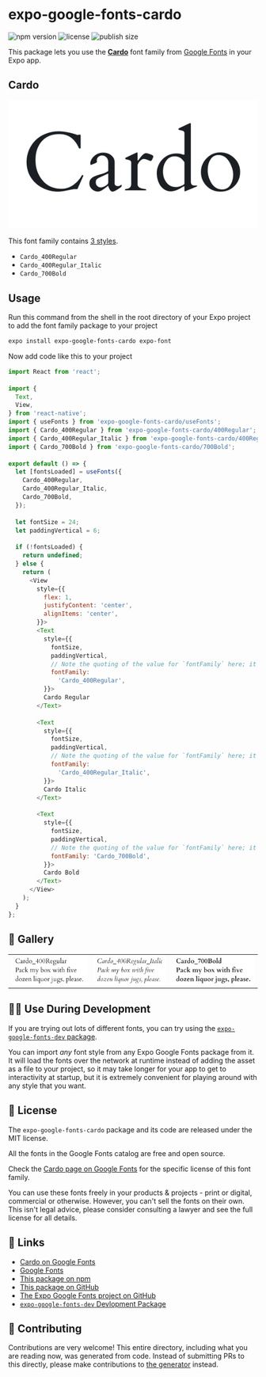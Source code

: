 # expo-google-fonts-cardo

![npm version](https://flat.badgen.net/npm/v/expo-google-fonts-cardo)
![license](https://flat.badgen.net/github/license/expo/google-fonts)
![publish size](https://flat.badgen.net/packagephobia/install/expo-google-fonts-cardo)

This package lets you use the [**Cardo**](https://fonts.google.com/specimen/Cardo) font family from [Google Fonts](https://fonts.google.com/) in your Expo app.

## Cardo

![Cardo](./font-family.png)

This font family contains [3 styles](#-gallery).

- `Cardo_400Regular`
- `Cardo_400Regular_Italic`
- `Cardo_700Bold`

## Usage

Run this command from the shell in the root directory of your Expo project to add the font family package to your project
```sh
expo install expo-google-fonts-cardo expo-font
```

Now add code like this to your project
```js
import React from 'react';

import {
  Text,
  View,
} from 'react-native';
import { useFonts } from 'expo-google-fonts-cardo/useFonts';
import { Cardo_400Regular } from 'expo-google-fonts-cardo/400Regular';
import { Cardo_400Regular_Italic } from 'expo-google-fonts-cardo/400Regular_Italic';
import { Cardo_700Bold } from 'expo-google-fonts-cardo/700Bold';

export default () => {
  let [fontsLoaded] = useFonts({
    Cardo_400Regular,
    Cardo_400Regular_Italic,
    Cardo_700Bold,
  });

  let fontSize = 24;
  let paddingVertical = 6;

  if (!fontsLoaded) {
    return undefined;
  } else {
    return (
      <View
        style={{
          flex: 1,
          justifyContent: 'center',
          alignItems: 'center',
        }}>
        <Text
          style={{
            fontSize,
            paddingVertical,
            // Note the quoting of the value for `fontFamily` here; it expects a string!
            fontFamily:
              'Cardo_400Regular',
          }}>
          Cardo Regular
        </Text>

        <Text
          style={{
            fontSize,
            paddingVertical,
            // Note the quoting of the value for `fontFamily` here; it expects a string!
            fontFamily:
              'Cardo_400Regular_Italic',
          }}>
          Cardo Italic
        </Text>

        <Text
          style={{
            fontSize,
            paddingVertical,
            // Note the quoting of the value for `fontFamily` here; it expects a string!
            fontFamily: 'Cardo_700Bold',
          }}>
          Cardo Bold
        </Text>
      </View>
    );
  }
};

```

## 🔡 Gallery


||||
|-|-|-|
|![Cardo_400Regular](.//400Regular/Cardo_400Regular.ttf.png)|![Cardo_400Regular_Italic](.//400Regular_Italic/Cardo_400Regular_Italic.ttf.png)|![Cardo_700Bold](.//700Bold/Cardo_700Bold.ttf.png)||


## 👩‍💻 Use During Development

If you are trying out lots of different fonts, you can try using the [`expo-google-fonts-dev` package](https://github.com/freeboub/google-fonts/tree/master/font-packages/dev#readme).

You can import *any* font style from any Expo Google Fonts package from it. It will load the fonts
over the network at runtime instead of adding the asset as a file to your project, so it may take longer
for your app to get to interactivity at startup, but it is extremely convenient
for playing around with any style that you want.

## 📖 License

The `expo-google-fonts-cardo` package and its code are released under the MIT license.

All the fonts in the Google Fonts catalog are free and open source.

Check the [Cardo page on Google Fonts](https://fonts.google.com/specimen/Cardo) for the specific license of this font family.

You can use these fonts freely in your products & projects - print or digital, commercial or otherwise. However, you can't sell the fonts on their own. This isn't legal advice, please consider consulting a lawyer and see the full license for all details.

## 🔗 Links

- [Cardo on Google Fonts](https://fonts.google.com/specimen/Cardo)
- [Google Fonts](https://fonts.google.com/)
- [This package on npm](https://www.npmjs.com/package/expo-google-fonts-cardo)
- [This package on GitHub](https://github.com/freeboub/google-fonts/tree/master/font-packages/cardo)
- [The Expo Google Fonts project on GitHub](https://github.com/freeboub/google-fonts)
- [`expo-google-fonts-dev` Devlopment Package](https://github.com/freeboub/google-fonts/tree/master/font-packages/dev)

## 🤝 Contributing

Contributions are very welcome! This entire directory, including what you are reading now, was generated from code. Instead of submitting PRs to this directly, please make contributions to [the generator](https://github.com/freeboub/google-fonts/tree/master/packages/generator) instead.

